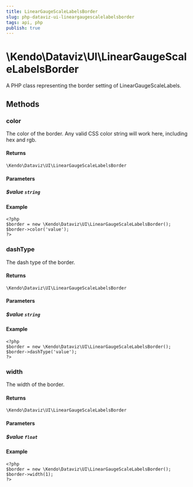 ```yaml
---
title: LinearGaugeScaleLabelsBorder
slug: php-dataviz-ui-lineargaugescalelabelsborder
tags: api, php
publish: true
---
```


# \Kendo\Dataviz\UI\LinearGaugeScaleLabelsBorder

A PHP class representing the border setting of LinearGaugeScaleLabels.


## Methods

### color
The color of the border. Any valid CSS color string will work here, including hex and rgb.

#### Returns
`\Kendo\Dataviz\UI\LinearGaugeScaleLabelsBorder`

#### Parameters

##### $value `string`



#### Example 
    <?php
    $border = new \Kendo\Dataviz\UI\LinearGaugeScaleLabelsBorder();
    $border->color('value');
    ?>

### dashType
The dash type of the border.

#### Returns
`\Kendo\Dataviz\UI\LinearGaugeScaleLabelsBorder`

#### Parameters

##### $value `string`



#### Example 
    <?php
    $border = new \Kendo\Dataviz\UI\LinearGaugeScaleLabelsBorder();
    $border->dashType('value');
    ?>

### width
The width of the border.

#### Returns
`\Kendo\Dataviz\UI\LinearGaugeScaleLabelsBorder`

#### Parameters

##### $value `float`



#### Example 
    <?php
    $border = new \Kendo\Dataviz\UI\LinearGaugeScaleLabelsBorder();
    $border->width(1);
    ?>

